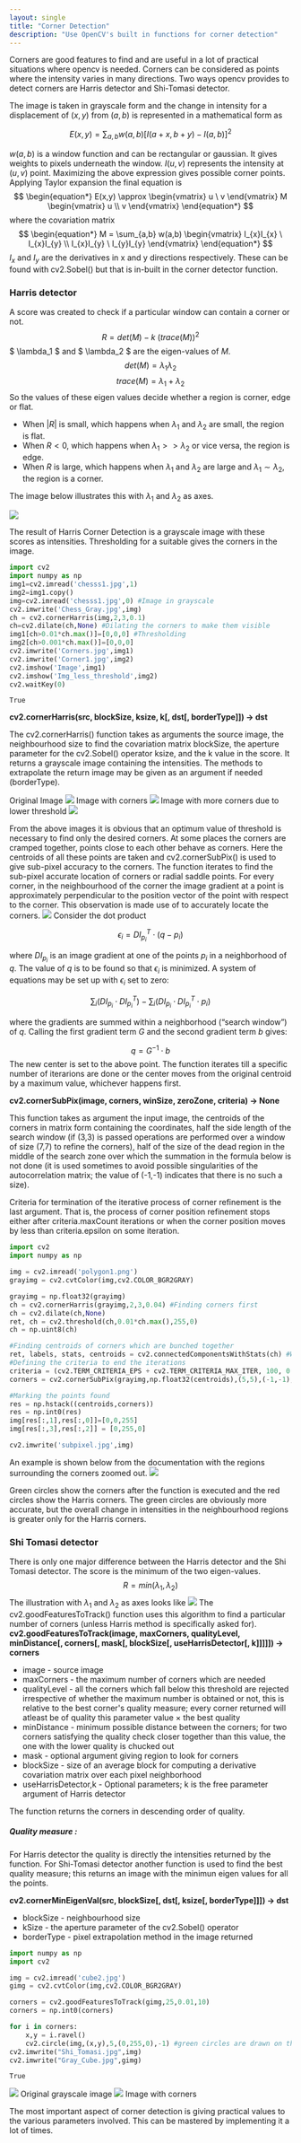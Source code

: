 ```yaml
---
layout: single
title: "Corner Detection"
description: "Use OpenCV's built in functions for corner detection"
---
```


Corners are good features to find and are useful in a lot of practical situations where opencv is needed. Corners can be considered as points where the intensity varies in many directions. Two ways opencv provides to detect corners are Harris detector and Shi-Tomasi detector.

The image is taken in grayscale form and the change in intensity for a displacement of $(x,y)$ from $(a,b)$ is represented in a mathematical form as

$$ \begin{equation*} E(x,y) = \sum_{a,b} w(a,b) [I(a+x,b+y)-I(a,b)]^2 \end{equation*} $$

$w(a,b)$ is a window function and can be rectangular or gaussian. It gives weights to pixels underneath the window.
$I(u,v)$ represents the intensity at $(u,v)$ point.
Maximizing the above expression gives possible corner points. Applying Taylor expansion the final equation is
$$ \begin{equation*} E(x,y) \approx \begin{vmatrix} u  \ v \end{vmatrix} M \begin{vmatrix} u \\ v \end{vmatrix} \end{equation*} $$ where the covariation matrix $$ \begin{equation*} M = \sum_{a,b} w(a,b) \begin{vmatrix} I_{x}I_{x} \ I_{x}I_{y} \\ I_{x}I_{y} \ I_{y}I_{y} \end{vmatrix} \end{equation*} $$
$I_{x}$ and $I_{y}$ are the derivatives in x and y directions respectively. These can be found with cv2.Sobel() but that is in-built in the corner detector function.

### Harris detector
A score was created to check if a particular window can contain a corner or not. $$ R = det(M)-k \ (trace(M))^2 $$
$ \lambda_1 $ and $ \lambda_2 $ are the eigen-values of $M$.
$$ det(M) = \lambda_1\lambda_2 $$
$$ trace(M) = \lambda_1 + \lambda_2 $$
So the values of these eigen values decide whether a region is corner, edge or flat.

* When $|R|$ is small, which happens when $\lambda_1$ and $\lambda_2$ are small, the region is flat.
* When $R<0$, which happens when $\lambda_1 >> \lambda_2$ or vice versa, the region is edge.
* When $R$ is large, which happens when $\lambda_1$ and $\lambda_2$ are large and $\lambda_1 \sim \lambda_2$, the region is a corner.

The image below illustrates this with $\lambda_1$ and $\lambda_2$ as axes.

<img src="ch1.jpg">

The result of Harris Corner Detection is a grayscale image with these scores as intensities. Thresholding for a suitable gives the corners in the image.



```python
import cv2
import numpy as np
img1=cv2.imread('chesss1.jpg',1)
img2=img1.copy()
img=cv2.imread('chesss1.jpg',0) #Image in grayscale
cv2.imwrite('Chess_Gray.jpg',img)
ch = cv2.cornerHarris(img,2,3,0.1)
ch=cv2.dilate(ch,None) #Dilating the corners to make them visible
img1[ch>0.01*ch.max()]=[0,0,0] #Thresholding
img2[ch>0.001*ch.max()]=[0,0,0]
cv2.imwrite('Corners.jpg',img1)
cv2.imwrite('Corner1.jpg',img2)
cv2.imshow('Image',img1)
cv2.imshow('Img_less_threshold',img2)
cv2.waitKey(0)

```




    True



__cv2.cornerHarris(src, blockSize, ksize, k[, dst[, borderType]]) → dst__


The cv2.cornerHarris() function takes as arguments the source image, the neighbourhood size to find the covariation matrix blockSize, the aperture parameter for the cv2.Sobel() operator ksize, and the k value in the score. It returns a grayscale image containing the intensities. The methods to extrapolate the return image may be given as an argument if needed (borderType).

Original Image <img src='Chess_Gray.jpg'>
Image with corners <img src='Corners.jpg'>
Image with more corners due to lower threshold <img src='Corner1.jpg'>

From the above images it is obvious that an optimum value of threshold is necessary to find only the desired corners.
At some places the corners are cramped together, points close to each other behave as corners. Here the centroids of all these points are taken and cv2.cornerSubPix() is used to give sub-pixel accuracy to the corners.
The function iterates to find the sub-pixel accurate location of corners or radial saddle points.
For every corner, in the neighbourhood of the corner the image gradient at a point is approximately perpendicular to the position vector of the point with respect to the corner. This observation is made use of to accurately locate the corners.
<img src="gd1.png">
Consider the dot product

$$\epsilon _i = {DI_{p_i}}^T \cdot (q - p_i)$$

where ${DI_{p_i}}$ is an image gradient at one of the points $p_i$ in a neighborhood of $q$. The value of $q$ is to be found so that $\epsilon_i$ is minimized. A system of equations may be set up with $\epsilon_i$ set to zero:

$$\sum _i(DI_{p_i} \cdot {DI_{p_i}}^T) - \sum _i(DI_{p_i} \cdot {DI_{p_i}}^T \cdot p_i)$$

where the gradients are summed within a neighborhood (“search window”) of $q$. Calling the first gradient term $G$ and the second gradient term $b$ gives:

$$q = G^{-1} \cdot b$$
The new center is set to the above point. The function iterates till a specific number of iterarions are done or the center moves from the original centroid by a maximum value, whichever happens first.


__cv2.cornerSubPix(image, corners, winSize, zeroZone, criteria) → None__

This function takes as argument the input image, the centroids of the corners in matrix form containing the coordinates, half the side length of the search window (if (3,3) is passed operations are performed over a window of size (7,7) to refine the corners), half of the size of the dead region in the middle of the search zone over which the summation in the formula below is not done (it is used sometimes to avoid possible singularities of the autocorrelation matrix; the value of (-1,-1) indicates that there is no such a size).

Criteria for termination of the iterative process of corner refinement is the last argument. That is, the process of corner position refinement stops either after criteria.maxCount iterations or when the corner position moves by less than criteria.epsilon on some iteration.


```python
import cv2
import numpy as np

img = cv2.imread('polygon1.png')
grayimg = cv2.cvtColor(img,cv2.COLOR_BGR2GRAY)

grayimg = np.float32(grayimg)
ch = cv2.cornerHarris(grayimg,2,3,0.04) #Finding corners first
ch = cv2.dilate(ch,None)
ret, ch = cv2.threshold(ch,0.01*ch.max(),255,0)
ch = np.uint8(ch)

#Finding centroids of corners which are bunched together
ret, labels, stats, centroids = cv2.connectedComponentsWithStats(ch) #Works only with opencv3.0
#Defining the criteria to end the iterations
criteria = (cv2.TERM_CRITERIA_EPS + cv2.TERM_CRITERIA_MAX_ITER, 100, 0.001)
corners = cv2.cornerSubPix(grayimg,np.float32(centroids),(5,5),(-1,-1),criteria)

#Marking the points found
res = np.hstack((centroids,corners))
res = np.int0(res)
img[res[:,1],res[:,0]]=[0,0,255]
img[res[:,3],res[:,2]] = [0,255,0]

cv2.imwrite('subpixel.jpg',img)
```

An example is shown below from the documentation with the regions surrounding the corners zoomed out.
<img src="subpixel3.png">

Green circles show the corners after the function is executed and the red circles show the Harris corners. The green circles are obviously more accurate, but the overall change in intensities in the neighbourhood regions is greater only for the Harris corners.

### Shi Tomasi detector
There is only one major difference between the Harris detector and the Shi Tomasi detector. The score is the minimum of the two eigen-values.
$$\begin{equation*} R = min(\lambda_1,\lambda_2) \end{equation*}$$
The illustration with $\lambda_1$ and $\lambda_2$ as axes looks like
<img src="stc.png">
The cv2.goodFeaturesToTrack() function uses this algorithm to find a particular number of corners (unless Harris method is specifically asked for).
__cv2.goodFeaturesToTrack(image, maxCorners, qualityLevel, minDistance[, corners[, mask[, blockSize[, useHarrisDetector[, k]]]]]) → corners__
* image - source image
* maxCorners - the maximum number of corners which are needed
* qualityLevel - all the corners which fall below this threshold are rejected irrespective of whether the maximum number is obtained or not, this is relative to the best corner's quality measure; every corner returned will atleast be of quality this parameter value $\times$ the best quality
* minDistance - minimum possible distance between the corners; for two corners satisfying the quality check closer together than this value, the one with the lower quality is chucked out
* mask - optional argument giving region to look for corners
* blockSize - size of an average block for computing a derivative covariation matrix over each pixel neighborhood
* useHarrisDetector,k - Optional parameters; k is the free parameter argument of Harris detector

The function returns the corners in descending order of quality.

##### Quality measure :
For Harris detector the quality is directly the intensities returned by the function. For Shi-Tomasi detector another function is used to find the best quality measure; this returns an image with the minimun eigen values for all the points.

__cv2.cornerMinEigenVal(src, blockSize[, dst[, ksize[, borderType]]]) → dst__

* blockSize - neighbourhood size
* kSize - the aperture parameter of the cv2.Sobel() operator
* borderType - pixel extrapolation method in the image returned


```python
import numpy as np
import cv2

img = cv2.imread('cube2.jpg')
gimg = cv2.cvtColor(img,cv2.COLOR_BGR2GRAY)

corners = cv2.goodFeaturesToTrack(gimg,25,0.01,10)
corners = np.int0(corners)

for i in corners:
    x,y = i.ravel()
    cv2.circle(img,(x,y),5,(0,255,0),-1) #green circles are drawn on the detected corners
cv2.imwrite("Shi_Tomasi.jpg",img)
cv2.imwrite("Gray_Cube.jpg",gimg)

```




    True



<img src="Gray_Cube.jpg">
Original grayscale image  <img src="Image.jpg"> Image with corners

The most important aspect of corner detection is giving practical values to the various parameters involved. This can be mastered by implementing it a lot of times.
